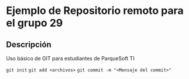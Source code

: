 # Ejemplo de Repositorio remoto para el grupo 29

## Descripción

Uso básico de GIT para estudiantes de ParqueSoft TI

`git init`
`git add <archivos>`
`git commit -m "<Mensaje del commit>"`